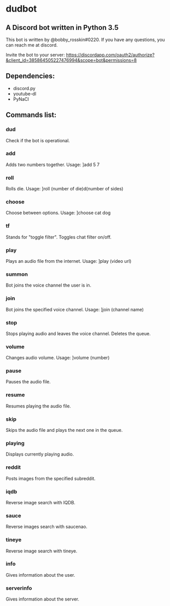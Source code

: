 # dudbot
## A Discord bot written in Python 3.5

This bot is written by @bobby_rosskin#0220.
If you have any questions, you can reach me at discord.

Invite the bot to your server: https://discordapp.com/oauth2/authorize?&client_id=385864505227476994&scope=bot&permissions=8

## Dependencies:
- discord.py
- youtube-dl
- PyNaCl

## Commands list:

### dud
Check if the bot is operational.
### add
Adds two numbers together. Usage: ]add 5 7
### roll
Rolls die. Usage: ]roll (number of die)d(number of sides)
### choose
Choose between options. Usage: ]choose cat dog
### tf
Stands for "toggle filter". Toggles chat filter on/off.
### play
Plays an audio file from the internet. Usage: ]play (video url)
### summon
Bot joins the voice channel the user is in.
### join
Bot joins the specified voice channel. Usage: ]join (channel name)
### stop
Stops playing audio and leaves the voice channel. Deletes the queue.
### volume
Changes audio volume. Usage: ]volume (number)
### pause
Pauses the audio file.
### resume
Resumes playing the audio file.
### skip
Skips the audio file and plays the next one in the queue.
### playing
Displays currently playing audio.
### reddit
Posts images from the specified subreddit.
### iqdb
Reverse image search with IQDB.
### sauce
Reverse images search with saucenao.
### tineye
Reverse image search with tineye.
### info
Gives information about the user.
### serverinfo
Gives information about the server.
